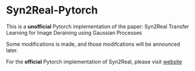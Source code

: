 # Syn2Real-Pytorch
This is a **unofficial** Pytorch implementation of the paper: Syn2Real Transfer Learning for Image Deraining using Gaussian Processes

Some modifications is made, and those modifcations will be announced later. 

For the **official** Pytorch implementation of Syn2Real, please visit [website](https://github.com/rajeevyasarla/Syn2Real)
